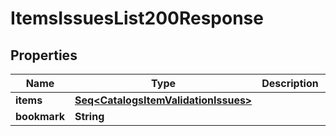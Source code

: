 

# ItemsIssuesList200Response


## Properties

Name | Type | Description | Notes
------------ | ------------- | ------------- | -------------
**items** | [**Seq&lt;CatalogsItemValidationIssues&gt;**](CatalogsItemValidationIssues.md) |  | 
**bookmark** | **String** |  |  [optional]



